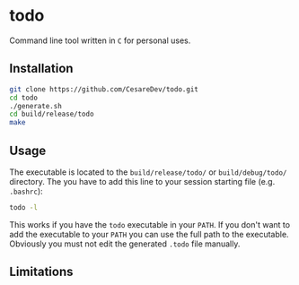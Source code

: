 # todo

Command line tool written in `C` for personal uses.

## Installation

```bash
git clone https://github.com/CesareDev/todo.git
cd todo
./generate.sh
cd build/release/todo
make
```

## Usage

The executable is located to the `build/release/todo/` or `build/debug/todo/` directory. The you have to add this line to your session starting file (e.g. `.bashrc`):

```bash
todo -l
```

This works if you have the `todo` executable in your `PATH`. If you don't want to add the executable to your `PATH` you can use the full path to the executable. Obviously you must not edit the generated `.todo` file manually.

## Limitations
